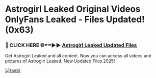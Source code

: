 # Astrogirl Leaked Original Videos 0nlyFans Leaked - Files Updated! (0x63)

<h3>🔴 CLICK HERE 🌐==►► <a href="https://tinyurl.com/3hn5wdd3" rel="nofollow">Astrogirl Leaked Updated Files</a></h3>

Get Astrogirl Leaked and all content. Now you can access all videos and pictures of Astrogirl Leaked. New Updated Files 2025!

[![0x63](https://i.imgur.com/4HnBqBT.gif)](https://tinyurl.com/3hn5wdd3)
